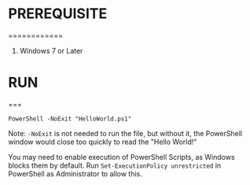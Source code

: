 # PREREQUISITE 
  ============
1. Windows 7 or Later

# RUN
  ===

`PowerShell -NoExit "HelloWorld.ps1"`

Note: `-NoExit` is not needed to run the file, but without it, the PowerShell window would close too quickly to read the "Hello World!"

You may need to enable execution of PowerShell Scripts, as Windows blocks them by default. Run `Set-ExecutionPolicy unrestricted` in PowerShell as Administrator to allow this.
